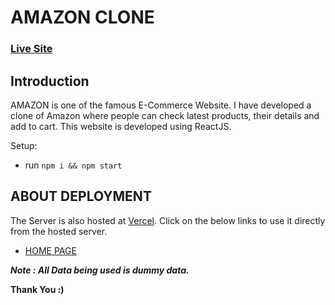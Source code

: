# AMAZON CLONE

### [Live Site](https://amazon-alpha.vercel.app/)

## Introduction

AMAZON is one of the famous E-Commerce Website. I have developed a clone of Amazon where people can check latest products, their details and add to cart. This website is developed using ReactJS.


Setup:

-   run `npm i && npm start`

## ABOUT DEPLOYMENT

The Server is also hosted at [Vercel](https://vercel.com/dashboard). Click on the below links to use it directly from the hosted server.

-   [HOME PAGE](https://amazon-alpha.vercel.app/)

**_Note : All Data being used is dummy data._**

**Thank You :)**
